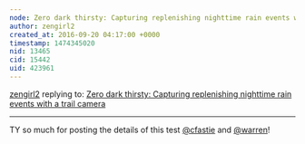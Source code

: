 ```yaml
---
node: Zero dark thirsty: Capturing replenishing nighttime rain events with a trail camera
author: zengirl2
created_at: 2016-09-20 04:17:00 +0000
timestamp: 1474345020
nid: 13465
cid: 15442
uid: 423961
---
```




[zengirl2](../profile/zengirl2) replying to: [Zero dark thirsty: Capturing replenishing nighttime rain events with a trail camera](../notes/cfastie/09-20-2016/zero-dark-thirsty-capturing-replenishing-nighttime-rain-events-with-a-trail-camera)

----
TY so much for posting the details of this test [@cfastie](/profile/cfastie) and [@warren](/profile/warren)!